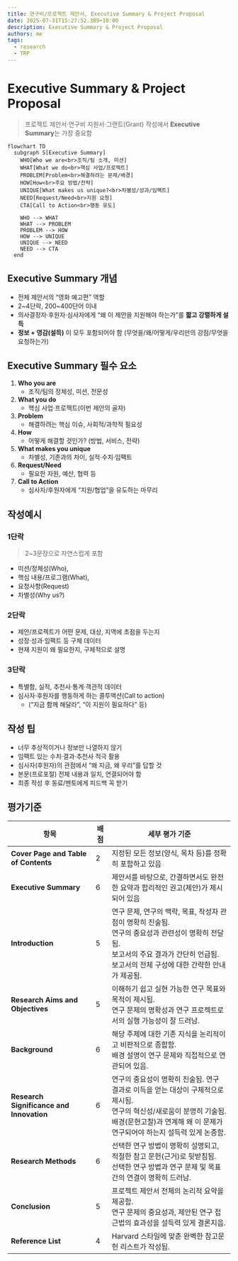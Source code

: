 ```yaml
---
title: 연구비/프로젝트 제안서, Executive Summary & Project Proposal
date: 2025-07-31T15:27:52.309+10:00
description: Executive Summary & Project Proposal
authors: me
tags:
  - research
  - TRP
---
```


# Executive Summary & Project Proposal

> 프로젝트 제안서·연구비 지원서·그랜트(Grant) 작성에서 **Executive Summary**는 가장 중요함

```mermaid
flowchart TD
  subgraph S[Executive Summary]
    WHO[Who we are<br>조직/팀 소개, 미션]
    WHAT[What we do<br>핵심 사업/프로젝트]
    PROBLEM[Problem<br>해결하려는 문제/배경]
    HOW[How<br>주요 방법/전략]
    UNIQUE[What makes us unique?<br>차별성/성과/임팩트]
    NEED[Request/Need<br>지원 요청]
    CTA[Call to Action<br>행동 유도]

    WHO --> WHAT
    WHAT --> PROBLEM
    PROBLEM --> HOW
    HOW --> UNIQUE
    UNIQUE --> NEED
    NEED --> CTA
  end
```

## Executive Summary 개념

- 전체 제안서의 “영화 예고편” 역할
- 2~4단락, 200~400단어 이내
- 의사결정자·후원자·심사자에게 “왜 이 제안을 지원해야 하는가”를 **짧고 강렬하게 설득**
- **정보 + 영감(설득)** 이 모두 포함되어야 함 (무엇을/왜/어떻게/우리만의 강점/무엇을 요청하는가)

## Executive Summary 필수 요소

1. **Who you are**  
   - 조직/팀의 정체성, 미션, 전문성  
2. **What you do**  
   - 핵심 사업·프로젝트(이번 제안의 골자)  
3. **Problem**  
   - 해결하려는 핵심 이슈, 사회적/과학적 필요성  
4. **How**  
   - 어떻게 해결할 것인가? (방법, 서비스, 전략)  
5. **What makes you unique**  
   - 차별성, 기존과의 차이, 실적·수치·임팩트  
6. **Request/Need**  
   - 필요한 자원, 예산, 협력 등  
7. **Call to Action**  
   - 심사자/후원자에게 “지원/협업”을 유도하는 마무리

## 작성예시

### 1단락

> 2~3문장으로 자연스럽게 포함

- 미션/정체성(Who),
- 핵심 내용/프로그램(What),
- 요청사항(Request)
- 차별성(Why us?)

### 2단락

- 제안/프로젝트가 어떤 문제, 대상, 지역에 초점을 두는지
- 성장·성과·임팩트 등 구체 데이터
- 현재 지원이 왜 필요한지, 구체적으로 설명

### 3단락

- 특별함, 실적, 추천사·통계·객관적 데이터
- 심사자·후원자를 행동하게 하는 콜투액션(Call to action)
  - (“지금 함께 해달라”, “이 지원이 필요하다” 등)

## 작성 팁

- 너무 추상적이거나 정보만 나열하지 않기
- 임팩트 있는 수치·결과·추천사 적극 활용
- 심사자(후원자)의 관점에서 “왜 지금, 왜 우리”를 답할 것
- 본문(프로포절) 전체 내용과 일치, 연결되어야 함
- 최종 작성 후 동료/멘토에게 피드백 꼭 받기

## 평가기준

| 항목 | 배점 | 세부 평가 기준 |
|---|---|---|
| **Cover Page and Table of Contents** | 2 | 지정된 모든 정보(양식, 목차 등)를 정확히 포함하고 있음 |
| **Executive Summary** | 6 | 제안서를 바탕으로, 간결하면서도 완전한 요약과 합리적인 권고(제안)가 제시되어 있음 |
| **Introduction** | 5 | 연구 문제, 연구의 맥락, 목표, 작성자 관점이 명확히 진술됨.<br/>연구의 중요성과 관련성이 명확히 전달됨.<br/>보고서의 주요 결과가 간단히 언급됨. 보고서의 전체 구성에 대한 간략한 안내가 제공됨. |
| **Research Aims and Objectives** | 5 | 이해하기 쉽고 실현 가능한 연구 목표와 목적이 제시됨.<br/>연구 문제의 명확성과 연구 프로젝트로서의 실행 가능성이 잘 드러남. |
| **Background** | 6 | 해당 주제에 대한 기존 지식을 논리적이고 비판적으로 종합함.<br/>배경 설명이 연구 문제와 직접적으로 연관되어 있음. |
| **Research Significance and Innovation** | 6 | 연구의 중요성이 명확히 진술됨. 연구 결과로 이득을 얻는 대상이 구체적으로 제시됨.<br/>연구의 혁신성/새로움이 분명히 기술됨.<br/>배경(문헌고찰)과 연계해 왜 이 문제가 연구되어야 하는지 설득력 있게 논증함. |
| **Research Methods** | 6 | 선택한 연구 방법이 명확히 설명되고, 적절한 참고 문헌(근거)로 뒷받침됨.<br/>선택한 연구 방법과 연구 문제 및 목표 간의 연결이 명확히 드러남. |
| **Conclusion** | 5 | 프로젝트 제안서 전체의 논리적 요약을 제공함.<br/>연구 문제의 중요성과, 제안된 연구 접근법의 효과성을 설득력 있게 결론지음. |
| **Reference List** | 4 | Harvard 스타일에 맞춘 완벽한 참고문헌 리스트가 작성됨. |
